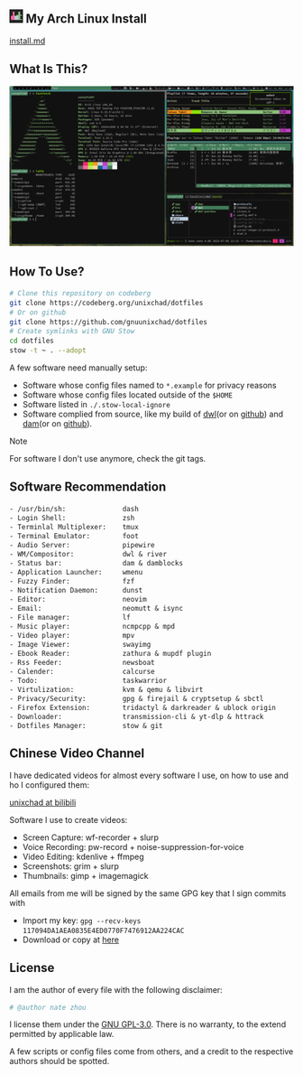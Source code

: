 ## <img src="./misc/dot-repo.png" width="24"/> My Arch Linux Install
[install.md](./install.md)

## What Is This?
<img src="./misc/dwl.png" width="1920"/>

## How To Use?
```sh
# Clone this repository on codeberg
git clone https://codeberg.org/unixchad/dotfiles
# Or on github
git clone https://github.com/gnuunixchad/dotfiles
# Create symlinks with GNU Stow
cd dotfiles
stow -t ~ . --adopt
```
A few software need manually setup:
- Software whose config files named to `*.example` for privacy reasons
- Software whose config files located outside of the `$HOME`
- Software listed in `./.stow-local-ignore`
- Software complied from source, like my build of [dwl](https://codeberg.org/unixchad/dwl)(or on [github](https://github.com/gnuunixchad/dwl)) and [dam](https://codeberg.org/unixchad/damblocks)(or on [github](https://github.com/gnuunixchad/damblocks)).

> [!NOTE]
> For software I don't use anymore, check the git tags.

## Software Recommendation
```
- /usr/bin/sh:              dash
- Login Shell:              zsh
- Terminlal Multiplexer:    tmux
- Terminal Emulator:        foot
- Audio Server:             pipewire
- WM/Compositor:            dwl & river
- Status bar:               dam & damblocks
- Application Launcher:     wmenu
- Fuzzy Finder:             fzf
- Notification Daemon:      dunst
- Editor:                   neovim
- Email:                    neomutt & isync
- File manager:             lf
- Music player:             ncmpcpp & mpd
- Video player:             mpv
- Image Viewer:             swayimg
- Ebook Reader:             zathura & mupdf plugin
- Rss Feeder:               newsboat
- Calender:                 calcurse
- Todo:                     taskwarrior
- Virtulization:            kvm & qemu & libvirt
- Privacy/Security:         gpg & firejail & cryptsetup & sbctl
- Firefox Extension:        tridactyl & darkreader & ublock origin
- Downloader:               transmission-cli & yt-dlp & httrack
- Dotfiles Manager:         stow & git
```

## Chinese Video Channel
I have dedicated videos for almost every software I use, on how to use and ho
I configured them:

[unixchad at bilibili](https://space.bilibili.com/34569411)

Software I use to create videos:
- Screen Capture:   wf-recorder + slurp
- Voice Recording:  pw-record + noise-suppression-for-voice
- Video Editing:    kdenlive + ffmpeg
- Screenshots:      grim + slurp
- Thumbnails:       gimp + imagemagick

All emails from me will be signed by the same GPG key that I sign commits with  
- Import my key: `gpg --recv-keys 117094DA1AEA0835E4ED0770F7476912AA224CAC`
- Download or copy at [here](./unixchad.asc)

## License
I am the author of every file with the following disclaimer:
```sh
# @author nate zhou
```
I license them under the [GNU GPL-3.0](./LICENSE). There is no warranty, to
the extend permitted by applicable law.

A few scripts or config files come from others, and a credit to the respective
authors should be spotted.
